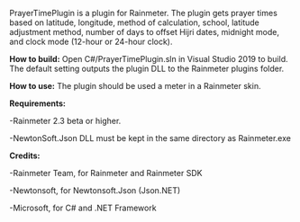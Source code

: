 PrayerTimePlugin is a plugin for Rainmeter. The plugin gets prayer times based on latitude, longitude, method of calculation, school, latitude adjustment method, number of days to offset Hijri dates, midnight mode, and clock mode (12-hour or 24-hour clock).


**How to build:**
Open C#/PrayerTimePlugin.sln in Visual Studio 2019 to build. The default setting outputs the plugin DLL to the Rainmeter plugins folder. 

**How to use:**
The plugin should be used a meter in a Rainmeter skin.

**Requirements:**

-Rainmeter 2.3 beta or higher.

-NewtonSoft.Json DLL must be kept in the same directory as Rainmeter.exe

**Credits:**

-Rainmeter Team, for Rainmeter and Rainmeter SDK

-Newtonsoft, for Newtonsoft.Json (Json.NET)

-Microsoft, for C# and .NET Framework
